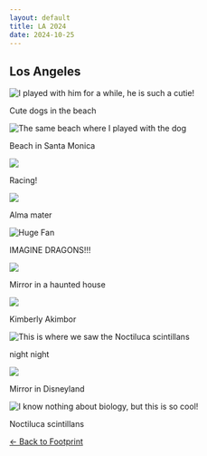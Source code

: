 ```yaml
---
layout: default
title: LA 2024
date: 2024-10-25
---
```


<div class="card border-0 shadow-sm bg-white p-4 my-5">
  <h2 class="text-center text-3xl font-bold mb-4">Los Angeles</h2>

  <div class="row">
    <div class="col-md-4 mb-4">
      <div class="gallery-item">
        <!-- <img src="/assets/images/footprint/2024_11_alaska/dog.png" alt="Dog Sledding" class="portrait rounded-lg shadow-lg" loading="lazy"> -->
        <img 
          data-src="{{ 'assets/images/footprint/2024_10_la/dog.webp' | relative_url }}" 
          class="lazy w-100 rounded" 
          src="{{ '/assets/images/empty_300x200.png' | relative_url }}" 
          data-toggle="tooltip" 
          data-placement="top" 
          title="I played with him for a while, he is such a cutie!"
        >
      </div>
      <p class="mt-2 text-sm text-gray-600 text-center">Cute dogs in the beach</p>
    </div>
    <div class="col-md-4 mb-4">
      <div class="gallery-item">
        <img 
          data-src="{{ 'assets/images/footprint/2024_10_la/beach.webp' | relative_url }}" 
          class="lazy w-100 rounded" 
          src="{{ '/assets/images/empty_300x200.png' | relative_url }}" 
          data-toggle="tooltip" 
          data-placement="top" 
          title="The same beach where I played with the dog"
        >
      </div>
      <p class="mt-2 text-sm text-gray-600 text-center">Beach in Santa Monica</p>
    </div>
    <div class="col-md-4 mb-4">
      <div class="gallery-item">
        <img 
          data-src="{{ 'assets/images/footprint/2024_10_la/car.webp' | relative_url }}" 
          class="lazy w-100 rounded" 
          src="{{ '/assets/images/empty_300x200.png' | relative_url }}" 
          data-toggle="tooltip" 
          data-placement="top" 
        >
      </div>
      <p class="mt-2 text-sm text-gray-600 text-center">Racing!</p>
    </div>
  </div>

  <div class="row">
    <div class="col-md-4 mb-4">
      <div class="gallery-item">
        <img 
          data-src="{{ 'assets/images/footprint/2024_10_la/hogwarts.webp' | relative_url }}" 
          class="lazy w-100 rounded" 
          src="{{ '/assets/images/empty_300x200.png' | relative_url }}"
          data-toggle="tooltip" 
          data-placement="top" 
        >
      </div>
      <p class="mt-2 text-sm text-gray-600 text-center">Alma mater</p>
    </div>
    <div class="col-md-4 mb-4">
      <div class="gallery-item">
        <img 
          data-src="{{ 'assets/images/footprint/2024_10_la/imagine.webp' | relative_url }}" 
          class="lazy w-100 rounded" 
          src="{{ '/assets/images/empty_300x200.png' | relative_url }}"
          data-toggle="tooltip" 
          data-placement="top" 
          title="Huge Fan"
        >
      </div>
      <p class="mt-2 text-sm text-gray-600 text-center">IMAGINE DRAGONS!!!</p>
    </div>
    <div class="col-md-4 mb-4">
      <div class="gallery-item">
        <img 
          data-src="{{ 'assets/images/footprint/2024_10_la/mirror1.webp' | relative_url }}" 
          class="lazy w-100 rounded" 
          src="{{ '/assets/images/empty_300x200.png' | relative_url }}"
          data-toggle="tooltip" 
          data-placement="top" 
        >
      </div>
      <p class="mt-2 text-sm text-gray-600 text-center">Mirror in a haunted house</p>
    </div>
  </div>

  <div class="row">
    <div class="col-md-4 mb-4">
      <div class="gallery-item">
        <img 
          data-src="{{ 'assets/images/footprint/2024_10_la/musical.webp' | relative_url }}" 
          class="lazy w-100 rounded" 
          src="{{ '/assets/images/empty_300x200.png' | relative_url }}"
          data-toggle="tooltip" 
          data-placement="top" 
        >
      </div>
      <p class="mt-2 text-sm text-gray-600 text-center">Kimberly Akimbor</p>
    </div>
    <div class="col-md-4 mb-4">
      <div class="gallery-item">
        <img 
          data-src="{{ 'assets/images/footprint/2024_10_la/night.webp' | relative_url }}" 
          class="lazy w-100 rounded" 
          src="{{ '/assets/images/empty_300x200.png' | relative_url }}"
          data-toggle="tooltip" 
          data-placement="top" 
          title="This is where we saw the Noctiluca scintillans"
        >
      </div>
      <p class="mt-2 text-sm text-gray-600 text-center">night night</p>
    </div>
    <div class="col-md-4 mb-4">
      <div class="gallery-item">
        <img 
          data-src="{{ 'assets/images/footprint/2024_10_la/mirror2.webp' | relative_url }}" 
          class="lazy w-100 rounded" 
          src="{{ '/assets/images/empty_300x200.png' | relative_url }}"
          data-toggle="tooltip" 
          data-placement="top" 
        >
      </div>
      <p class="mt-2 text-sm text-gray-600 text-center">Mirror in Disneyland</p>
    </div>
  </div>

  <div class="row">
    <div class="col-12 mb-4">
      <div class="gallery-item">
        <img 
          data-src="{{ 'assets/images/footprint/2024_10_la/blue.webp' | relative_url }}" 
          class="lazy w-100 rounded" 
          src="{{ '/assets/images/empty_300x200.png' | relative_url }}" 
          data-toggle="tooltip" 
          data-placement="top" 
          title="I know nothing about biology, but this is so cool!"
        >
      </div>
      <p class="mt-2 text-sm text-gray-600 text-center">Noctiluca scintillans</p>
    </div>
  </div>


  <a href="/footprint" class="btn btn-primary mt-2">← Back to Footprint</a>
</div>